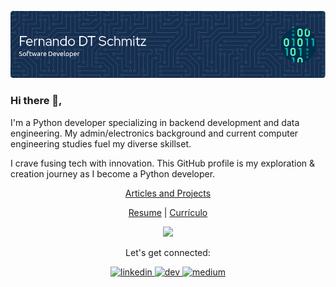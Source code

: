 ![Python Dev](/source/github-header-image.png)
### Hi there 👋,

I'm a Python developer specializing in backend development and data engineering. My admin/electronics background and current computer engineering studies fuel my diverse skillset.

I crave fusing tech with innovation. This GitHub profile is my exploration & creation journey as I become a Python developer.

<div>
<p style="text-align: center;">
  <a href="/source/projects/projects.md">Articles and Projects</a>  
</p>

<p style="text-align: center;">
  <a href="/source/resume/en.resume.md">Resume</a> | <a href="/source/resume/pt.resume.md">Currículo</a>  
</p>

<p align="center">
  <a href="https://skillicons.dev">
    <img src="https://skillicons.dev/icons?i=py,js,django,fastapi,flask,linux,bash,selenium,postman,docker,mongo,postgres,mysql,aws,azure,gcp&perline=8" />
  </a>
</p>
</div>

<div>
  <p align="center">Let's get connected:</p>
  <p align="center">
    <a href="https://www.linkedin.com/in/fernandoschmitz/">
      <img src="https://skillicons.dev/icons?i=linkedin" alt='linkedin' height='40' />
    <a href="https://dev.to/fdtschmitz">
      <img src='https://skillicons.dev/icons?i=devto' alt='dev' height='40' />
    <a href="https://medium.com/@fdtschmitz.dev">
      <img src='https://cdn.jsdelivr.net/npm/simple-icons@3.0.1/icons/medium.svg' alt='medium' height='40' />
  </p>
</div> 


<div id="badges" align="center">
  <img src="https://komarev.com/ghpvc/?username=fdtschmitz&style=flat-square&color=blue" alt=""/>
</div>
